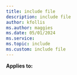 ```yaml
---
title: include file
description: include file
author: kfollis
ms.author: maggies
ms.date: 05/01/2024
ms.service:
ms.topic: include
ms.custom: include file
---
```

  **Applies to:**
